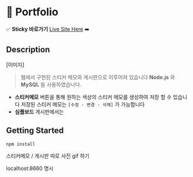 
# :rocket: Portfolio 
:white_check_mark: **Sticky 바로가기** [Live Site Here](http://54.180.104.203:8888/planty) :arrow_right:  

## Description

[이미지]

> 웹에서 구현된 스티커 메모와 게시판으로 이루어져 있습니다
> **Node.js** 와 **MySQL** 을 사용하였습니다.

- **스티커메모** 버튼을 통해 원하는 색상의 스티커 메모를 생성하여 저장 할 수 있습니다 저장된 스티커 메모는 `[수정 - 변경 - 삭제]` 가 가능합니다
- **심플보드** 게시판에서는 

## Getting Started
```
npm install
```


스티커메모 / 게시판 따로 사진 gif 하기 


localhost:8660 명시 
